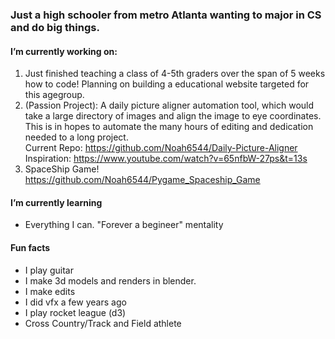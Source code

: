 ### Just a high schooler from metro Atlanta wanting to major in CS and do big things.
#### I’m currently working on:
1. Just finished teaching a class of 4-5th graders over the span of 5 weeks how to code! Planning on building a educational website targeted for this agegroup.
2. (Passion Project): A daily picture aligner automation tool, which would take a large directory of images and align the image to eye coordinates. This is in hopes to automate the many hours of editing and dedication needed to a long project. 
<br />Current Repo: https://github.com/Noah6544/Daily-Picture-Aligner
<br />Inspiration: https://www.youtube.com/watch?v=65nfbW-27ps&t=13s 
3. SpaceShip Game! https://github.com/Noah6544/Pygame_Spaceship_Game
#### I’m currently learning
  - Everything I can. "Forever a begineer" mentality
#### Fun facts
  - I play guitar
  - I make 3d models and renders in blender.
  - I make edits
  - I did vfx a few years ago
  - I play rocket league (d3)
  - Cross Country/Track and Field athlete

